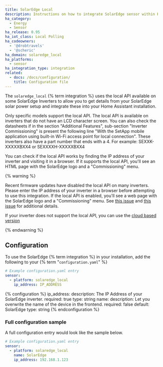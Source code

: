 ```yaml
---
title: SolarEdge Local
description: Instructions on how to integrate SolarEdge sensor within Home Assistant via Local API.
ha_category:
  - Energy
  - Sensor
ha_release: 0.95
ha_iot_class: Local Polling
ha_codeowners:
  - '@drobtravels'
  - '@scheric'
ha_domain: solaredge_local
ha_platforms:
  - sensor
ha_integration_type: integration
related:
  - docs: /docs/configuration/
    title: Configuration file
---
```


The `solaredge_local` {% term integration %} uses the local API available on some SolarEdge Inverters to allow you to get details from your SolarEdge solar power setup and integrate these into your Home Assistant installation.

Only specific models support the local API. The local API is available on inverters that do not have an LCD character screen. You can also  check the datasheets if in the section "Additional Features", sub-section "Inverter Commissioning" is present the following line "With the SetApp mobile application using built-in Wi-Fi access point for local connection". These inverters also have a part number that ends with a 4. For example: SEXXK-XXXXXBXX4 or SEXXXXH-XXXXXBXX4

You can check if the local API works by finding the IP address of your inverter and visiting it in a browser. If it supports the local API, you'll see an HTML page with the SolarEdge logo and a "Commissioning" menu. 

{% warning %}

Recent firmware updates have disabled the local API on many inverters. Please enter the IP address of your inverter in a browser before attempting to use this integration. If the local API is enabled, you'll see a web page with the SolarEdge logo and a "Commissioning" menu. See [this issue](https://github.com/jbuehl/solaredge/issues/124) and [this issue](https://github.com/drobtravels/solaredge-local/issues/24) for additional details.
  
If your inverter does not support the local API, you can use the [cloud based version](/integrations/solaredge/)

{% endwarning %}

## Configuration

To use the SolarEdge {% term integration %} in your installation, add the following to your {% term "`configuration.yaml`" %}

```yaml
# Example configuration.yaml entry
sensor:
  - platform: solaredge_local
    ip_address: IP_ADDRESS
```

{% configuration %}
ip_address:
  description: The IP Address of your SolarEdge inverter.
  required: true
  type: string
name:
  description: Let you overwrite the name of the device in the frontend.
  required: false
  default: SolarEdge
  type: string
{% endconfiguration %}

### Full configuration sample

A full configuration entry would look like the sample below.

```yaml
# Example configuration.yaml entry
sensor:
  - platform: solaredge_local
    name: SolarEdge
    ip_address: 192.168.1.123
```
